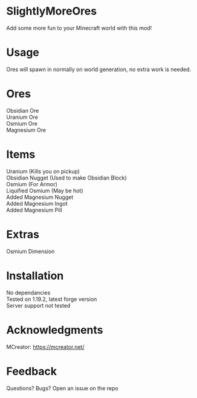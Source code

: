 # SlightlyMoreOres

Add some more fun to your Minecraft world with this mod!

# Usage

Ores will spawn in normally on world generation, no extra work is needed.

# Ores

Obsidian Ore <br />
Uranium Ore <br />
Osmium Ore <br />
Magnesium Ore

# Items

Uranium (Kills you on pickup) <br />
Obsidian Nugget (Used to make Obsidian Block) <br />
Osmium (For Armor) <br />
Liquified Osmium (May be hot) <br />
Added Magnesium Nugget <br />
Added Magnesium Ingot <br />
Added Magnesium Pill <br />

# Extras

Osmium Dimension 

# Installation

No dependancies <br />
Tested on 1.19.2, latest forge version <br />
Server support not tested

# Acknowledgments

MCreator: https://mcreator.net/

# Feedback

Questions? Bugs? Open an issue on the repo

